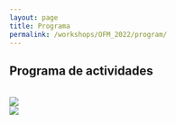 ```yaml
---
layout: page
title: Programa
permalink: /workshops/OFM_2022/program/
---
```


## Programa de actividades

<br>
<img src="{{site.baseurl}}/images/others/dia1_actividades.png" data-action="zoom">
<br>
<img src="{{site.baseurl}}/images/others/dia2_actividades.png" data-action="zoom">
